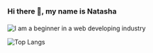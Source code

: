 <!---
Nattyme/Nattyme is a ✨ special ✨ repository because its `README.md` (this file) appears on your GitHub profile.
You can click the Preview link to take a look at your changes.
--->

### Hi there 👋, my name is Natasha
#### 
![I am a beginner in a web developing industry](https://arturssmirnovs.github.io/github-profile-readme-generator/images/banner.png)


![Top Langs](https://github-readme-stats.vercel.app/api/top-langs/?username=Nattyme&layout=donut)





